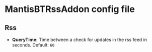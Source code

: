 # MantisBTRssAddon config file

## Rss

* **QueryTime:** Time between a check for updates in the rss feed in seconds. Default: `60`
